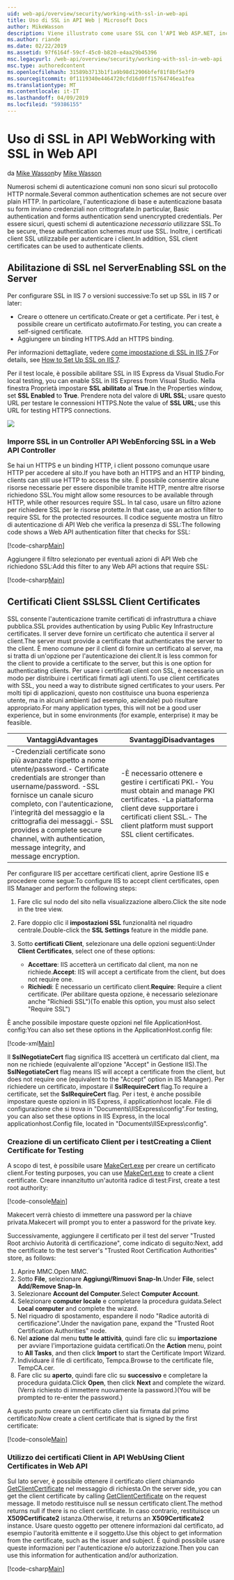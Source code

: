 ```yaml
---
uid: web-api/overview/security/working-with-ssl-in-web-api
title: Uso di SSL in API Web | Microsoft Docs
author: MikeWasson
description: Viene illustrato come usare SSL con l'API Web ASP.NET, incluso l'uso di certificati client SSL.
ms.author: riande
ms.date: 02/22/2019
ms.assetid: 97f6164f-59cf-45c0-b820-e4aa29b45396
msc.legacyurl: /web-api/overview/security/working-with-ssl-in-web-api
msc.type: authoredcontent
ms.openlocfilehash: 31589b3713b1f1a9b98d12906bfef81f8bf5e3f9
ms.sourcegitcommit: 0f1119340e4464720cfd16d0ff15764746ea1fea
ms.translationtype: MT
ms.contentlocale: it-IT
ms.lasthandoff: 04/09/2019
ms.locfileid: "59386155"
---
```

# <a name="working-with-ssl-in-web-api"></a><span data-ttu-id="93f72-103">Uso di SSL in API Web</span><span class="sxs-lookup"><span data-stu-id="93f72-103">Working with SSL in Web API</span></span>

<span data-ttu-id="93f72-104">da [Mike Wasson](https://github.com/MikeWasson)</span><span class="sxs-lookup"><span data-stu-id="93f72-104">by [Mike Wasson](https://github.com/MikeWasson)</span></span>

<span data-ttu-id="93f72-105">Numerosi schemi di autenticazione comuni non sono sicuri sul protocollo HTTP normale.</span><span class="sxs-lookup"><span data-stu-id="93f72-105">Several common authentication schemes are not secure over plain HTTP.</span></span> <span data-ttu-id="93f72-106">In particolare, l'autenticazione di base e autenticazione basata su form inviano credenziali non crittografate.</span><span class="sxs-lookup"><span data-stu-id="93f72-106">In particular, Basic authentication and forms authentication send unencrypted credentials.</span></span> <span data-ttu-id="93f72-107">Per essere sicuri, questi schemi di autenticazione *necessario* utilizzare SSL.</span><span class="sxs-lookup"><span data-stu-id="93f72-107">To be secure, these authentication schemes *must* use SSL.</span></span> <span data-ttu-id="93f72-108">Inoltre, i certificati client SSL utilizzabile per autenticare i client.</span><span class="sxs-lookup"><span data-stu-id="93f72-108">In addition, SSL client certificates can be used to authenticate clients.</span></span>

## <a name="enabling-ssl-on-the-server"></a><span data-ttu-id="93f72-109">Abilitazione di SSL nel Server</span><span class="sxs-lookup"><span data-stu-id="93f72-109">Enabling SSL on the Server</span></span>

<span data-ttu-id="93f72-110">Per configurare SSL in IIS 7 o versioni successive:</span><span class="sxs-lookup"><span data-stu-id="93f72-110">To set up SSL in IIS 7 or later:</span></span>

- <span data-ttu-id="93f72-111">Creare o ottenere un certificato.</span><span class="sxs-lookup"><span data-stu-id="93f72-111">Create or get a certificate.</span></span> <span data-ttu-id="93f72-112">Per i test, è possibile creare un certificato autofirmato.</span><span class="sxs-lookup"><span data-stu-id="93f72-112">For testing, you can create a self-signed certificate.</span></span>
- <span data-ttu-id="93f72-113">Aggiungere un binding HTTPS.</span><span class="sxs-lookup"><span data-stu-id="93f72-113">Add an HTTPS binding.</span></span>

<span data-ttu-id="93f72-114">Per informazioni dettagliate, vedere [come impostazione di SSL in IIS 7](https://www.iis.net/learn/manage/configuring-security/how-to-set-up-ssl-on-iis).</span><span class="sxs-lookup"><span data-stu-id="93f72-114">For details, see [How to Set Up SSL on IIS 7](https://www.iis.net/learn/manage/configuring-security/how-to-set-up-ssl-on-iis).</span></span>

<span data-ttu-id="93f72-115">Per il test locale, è possibile abilitare SSL in IIS Express da Visual Studio.</span><span class="sxs-lookup"><span data-stu-id="93f72-115">For local testing, you can enable SSL in IIS Express from Visual Studio.</span></span> <span data-ttu-id="93f72-116">Nella finestra Proprietà impostare **SSL abilitato** al **True**.</span><span class="sxs-lookup"><span data-stu-id="93f72-116">In the Properties window, set **SSL Enabled** to **True**.</span></span> <span data-ttu-id="93f72-117">Prendere nota del valore di **URL SSL**; usare questo URL per testare le connessioni HTTPS.</span><span class="sxs-lookup"><span data-stu-id="93f72-117">Note the value of **SSL URL**; use this URL for testing HTTPS connections.</span></span>

![](working-with-ssl-in-web-api/_static/image1.png)

### <a name="enforcing-ssl-in-a-web-api-controller"></a><span data-ttu-id="93f72-118">Imporre SSL in un Controller API Web</span><span class="sxs-lookup"><span data-stu-id="93f72-118">Enforcing SSL in a Web API Controller</span></span>

<span data-ttu-id="93f72-119">Se hai un HTTPS e un binding HTTP, i client possono comunque usare HTTP per accedere al sito.</span><span class="sxs-lookup"><span data-stu-id="93f72-119">If you have both an HTTPS and an HTTP binding, clients can still use HTTP to access the site.</span></span> <span data-ttu-id="93f72-120">È possibile consentire alcune risorse necessarie per essere disponibile tramite HTTP, mentre altre risorse richiedono SSL.</span><span class="sxs-lookup"><span data-stu-id="93f72-120">You might allow some resources to be available through HTTP, while other resources require SSL.</span></span> <span data-ttu-id="93f72-121">In tal caso, usare un filtro azione per richiedere SSL per le risorse protette.</span><span class="sxs-lookup"><span data-stu-id="93f72-121">In that case, use an action filter to require SSL for the protected resources.</span></span> <span data-ttu-id="93f72-122">Il codice seguente mostra un filtro di autenticazione di API Web che verifica la presenza di SSL:</span><span class="sxs-lookup"><span data-stu-id="93f72-122">The following code shows a Web API authentication filter that checks for SSL:</span></span>

[!code-csharp[Main](working-with-ssl-in-web-api/samples/sample1.cs)]

<span data-ttu-id="93f72-123">Aggiungere il filtro selezionato per eventuali azioni di API Web che richiedono SSL:</span><span class="sxs-lookup"><span data-stu-id="93f72-123">Add this filter to any Web API actions that require SSL:</span></span>

[!code-csharp[Main](working-with-ssl-in-web-api/samples/sample2.cs)]

## <a name="ssl-client-certificates"></a><span data-ttu-id="93f72-124">Certificati Client SSL</span><span class="sxs-lookup"><span data-stu-id="93f72-124">SSL Client Certificates</span></span>

<span data-ttu-id="93f72-125">SSL consente l'autenticazione tramite certificati di infrastruttura a chiave pubblica.</span><span class="sxs-lookup"><span data-stu-id="93f72-125">SSL provides authentication by using Public Key Infrastructure certificates.</span></span> <span data-ttu-id="93f72-126">Il server deve fornire un certificato che autentica il server al client.</span><span class="sxs-lookup"><span data-stu-id="93f72-126">The server must provide a certificate that authenticates the server to the client.</span></span> <span data-ttu-id="93f72-127">È meno comune per il client di fornire un certificato al server, ma si tratta di un'opzione per l'autenticazione dei client.</span><span class="sxs-lookup"><span data-stu-id="93f72-127">It is less common for the client to provide a certificate to the server, but this is one option for authenticating clients.</span></span> <span data-ttu-id="93f72-128">Per usare i certificati client con SSL, è necessario un modo per distribuire i certificati firmati agli utenti.</span><span class="sxs-lookup"><span data-stu-id="93f72-128">To use client certificates with SSL, you need a way to distribute signed certificates to your users.</span></span> <span data-ttu-id="93f72-129">Per molti tipi di applicazioni, questo non costituisce una buona esperienza utente, ma in alcuni ambienti (ad esempio, aziendale) può risultare appropriato.</span><span class="sxs-lookup"><span data-stu-id="93f72-129">For many application types, this will not be a good user experience, but in some environments (for example, enterprise) it may be feasible.</span></span>

| <span data-ttu-id="93f72-130">Vantaggi</span><span class="sxs-lookup"><span data-stu-id="93f72-130">Advantages</span></span> | <span data-ttu-id="93f72-131">Svantaggi</span><span class="sxs-lookup"><span data-stu-id="93f72-131">Disadvantages</span></span> |
| --- | --- |
| <span data-ttu-id="93f72-132">-Credenziali certificate sono più avanzate rispetto a nome utente/password.</span><span class="sxs-lookup"><span data-stu-id="93f72-132">- Certificate credentials are stronger than username/password.</span></span> <span data-ttu-id="93f72-133">-SSL fornisce un canale sicuro completo, con l'autenticazione, l'integrità del messaggio e la crittografia dei messaggi.</span><span class="sxs-lookup"><span data-stu-id="93f72-133">- SSL provides a complete secure channel, with authentication, message integrity, and message encryption.</span></span> | <span data-ttu-id="93f72-134">-È necessario ottenere e gestire i certificati PKI.</span><span class="sxs-lookup"><span data-stu-id="93f72-134">- You must obtain and manage PKI certificates.</span></span> <span data-ttu-id="93f72-135">-La piattaforma client deve supportare i certificati client SSL.</span><span class="sxs-lookup"><span data-stu-id="93f72-135">- The client platform must support SSL client certificates.</span></span> |

<span data-ttu-id="93f72-136">Per configurare IIS per accettare certificati client, aprire Gestione IIS e procedere come segue:</span><span class="sxs-lookup"><span data-stu-id="93f72-136">To configure IIS to accept client certificates, open IIS Manager and perform the following steps:</span></span>

1. <span data-ttu-id="93f72-137">Fare clic sul nodo del sito nella visualizzazione albero.</span><span class="sxs-lookup"><span data-stu-id="93f72-137">Click the site node in the tree view.</span></span>
2. <span data-ttu-id="93f72-138">Fare doppio clic il **impostazioni SSL** funzionalità nel riquadro centrale.</span><span class="sxs-lookup"><span data-stu-id="93f72-138">Double-click the **SSL Settings** feature in the middle pane.</span></span>
3. <span data-ttu-id="93f72-139">Sotto **certificati Client**, selezionare una delle opzioni seguenti:</span><span class="sxs-lookup"><span data-stu-id="93f72-139">Under **Client Certificates**, select one of these options:</span></span> 

    - <span data-ttu-id="93f72-140">**Accettare**: IIS accetterà un certificato dal client, ma non ne richiede.</span><span class="sxs-lookup"><span data-stu-id="93f72-140">**Accept**: IIS will accept a certificate from the client, but does not require one.</span></span>
    - <span data-ttu-id="93f72-141">**Richiedi**: È necessario un certificato client.</span><span class="sxs-lookup"><span data-stu-id="93f72-141">**Require**: Require a client certificate.</span></span> <span data-ttu-id="93f72-142">(Per abilitare questa opzione, è necessario selezionare anche "Richiedi SSL")</span><span class="sxs-lookup"><span data-stu-id="93f72-142">(To enable this option, you must also select "Require SSL")</span></span>

<span data-ttu-id="93f72-143">È anche possibile impostare queste opzioni nel file ApplicationHost. config:</span><span class="sxs-lookup"><span data-stu-id="93f72-143">You can also set these options in the ApplicationHost.config file:</span></span>

[!code-xml[Main](working-with-ssl-in-web-api/samples/sample3.xml)]

<span data-ttu-id="93f72-144">Il **SslNegotiateCert** flag significa IIS accetterà un certificato dal client, ma non ne richiede (equivalente all'opzione "Accept" in Gestione IIS).</span><span class="sxs-lookup"><span data-stu-id="93f72-144">The **SslNegotiateCert** flag means IIS will accept a certificate from the client, but does not require one (equivalent to the "Accept" option in IIS Manager).</span></span> <span data-ttu-id="93f72-145">Per richiedere un certificato, impostare il **SslRequireCert** flag.</span><span class="sxs-lookup"><span data-stu-id="93f72-145">To require a certificate, set the **SslRequireCert** flag.</span></span> <span data-ttu-id="93f72-146">Per i test, è anche possibile impostare queste opzioni in IIS Express, il applicationhost locale. File di configurazione che si trova in "Documents\IISExpress\config".</span><span class="sxs-lookup"><span data-stu-id="93f72-146">For testing, you can also set these options in IIS Express, in the local applicationhost.Config file, located in "Documents\IISExpress\config".</span></span>

### <a name="creating-a-client-certificate-for-testing"></a><span data-ttu-id="93f72-147">Creazione di un certificato Client per i test</span><span class="sxs-lookup"><span data-stu-id="93f72-147">Creating a Client Certificate for Testing</span></span>

<span data-ttu-id="93f72-148">A scopo di test, è possibile usare [MakeCert.exe](/windows/desktop/SecCrypto/makecert) per creare un certificato client.</span><span class="sxs-lookup"><span data-stu-id="93f72-148">For testing purposes, you can use [MakeCert.exe](/windows/desktop/SecCrypto/makecert) to create a client certificate.</span></span> <span data-ttu-id="93f72-149">Creare innanzitutto un'autorità radice di test:</span><span class="sxs-lookup"><span data-stu-id="93f72-149">First, create a test root authority:</span></span>

[!code-console[Main](working-with-ssl-in-web-api/samples/sample4.cmd)]

<span data-ttu-id="93f72-150">Makecert verrà chiesto di immettere una password per la chiave privata.</span><span class="sxs-lookup"><span data-stu-id="93f72-150">Makecert will prompt you to enter a password for the private key.</span></span>

<span data-ttu-id="93f72-151">Successivamente, aggiungere il certificato per il test del server "Trusted Root archivio Autorità di certificazione", come indicato di seguito:</span><span class="sxs-lookup"><span data-stu-id="93f72-151">Next, add the certificate to the test server's "Trusted Root Certification Authorities" store, as follows:</span></span>

1. <span data-ttu-id="93f72-152">Aprire MMC.</span><span class="sxs-lookup"><span data-stu-id="93f72-152">Open MMC.</span></span>
2. <span data-ttu-id="93f72-153">Sotto **File**, selezionare **Aggiungi/Rimuovi Snap-In**.</span><span class="sxs-lookup"><span data-stu-id="93f72-153">Under **File**, select **Add/Remove Snap-In**.</span></span>
3. <span data-ttu-id="93f72-154">Selezionare **Account del Computer**.</span><span class="sxs-lookup"><span data-stu-id="93f72-154">Select **Computer Account**.</span></span>
4. <span data-ttu-id="93f72-155">Selezionare **computer locale** e completare la procedura guidata.</span><span class="sxs-lookup"><span data-stu-id="93f72-155">Select **Local computer** and complete the wizard.</span></span>
5. <span data-ttu-id="93f72-156">Nel riquadro di spostamento, espandere il nodo "Radice autorità di certificazione".</span><span class="sxs-lookup"><span data-stu-id="93f72-156">Under the navigation pane, expand the "Trusted Root Certification Authorities" node.</span></span>
6. <span data-ttu-id="93f72-157">Nel **azione** dal menu **tutte le attività**, quindi fare clic su **importazione** per avviare l'importazione guidata certificati.</span><span class="sxs-lookup"><span data-stu-id="93f72-157">On the **Action** menu, point to **All Tasks**, and then click **Import** to start the Certificate Import Wizard.</span></span>
7. <span data-ttu-id="93f72-158">Individuare il file di certificato, Tempca.</span><span class="sxs-lookup"><span data-stu-id="93f72-158">Browse to the certificate file, TempCA.cer.</span></span>
8. <span data-ttu-id="93f72-159">Fare clic su **aperto**, quindi fare clic su **successivo** e completare la procedura guidata.</span><span class="sxs-lookup"><span data-stu-id="93f72-159">Click **Open**, then click **Next** and complete the wizard.</span></span> <span data-ttu-id="93f72-160">(Verrà richiesto di immettere nuovamente la password.)</span><span class="sxs-lookup"><span data-stu-id="93f72-160">(You will be prompted to re-enter the password.)</span></span>

<span data-ttu-id="93f72-161">A questo punto creare un certificato client sia firmata dal primo certificato:</span><span class="sxs-lookup"><span data-stu-id="93f72-161">Now create a client certificate that is signed by the first certificate:</span></span>

[!code-console[Main](working-with-ssl-in-web-api/samples/sample5.cmd)]

### <a name="using-client-certificates-in-web-api"></a><span data-ttu-id="93f72-162">Utilizzo dei certificati Client in API Web</span><span class="sxs-lookup"><span data-stu-id="93f72-162">Using Client Certificates in Web API</span></span>

<span data-ttu-id="93f72-163">Sul lato server, è possibile ottenere il certificato client chiamando [GetClientCertificate](https://msdn.microsoft.com/library/system.net.http.httprequestmessageextensions.getclientcertificate.aspx) nel messaggio di richiesta.</span><span class="sxs-lookup"><span data-stu-id="93f72-163">On the server side, you can get the client certificate by calling [GetClientCertificate](https://msdn.microsoft.com/library/system.net.http.httprequestmessageextensions.getclientcertificate.aspx) on the request message.</span></span> <span data-ttu-id="93f72-164">Il metodo restituisce null se nessun certificato client.</span><span class="sxs-lookup"><span data-stu-id="93f72-164">The method returns null if there is no client certificate.</span></span> <span data-ttu-id="93f72-165">In caso contrario, restituisce un **X509Certificate2** istanza.</span><span class="sxs-lookup"><span data-stu-id="93f72-165">Otherwise, it returns an **X509Certificate2** instance.</span></span> <span data-ttu-id="93f72-166">Usare questo oggetto per ottenere informazioni dal certificato, ad esempio l'autorità emittente e il soggetto.</span><span class="sxs-lookup"><span data-stu-id="93f72-166">Use this object to get information from the certificate, such as the issuer and subject.</span></span> <span data-ttu-id="93f72-167">È quindi possibile usare queste informazioni per l'autenticazione e/o autorizzazione.</span><span class="sxs-lookup"><span data-stu-id="93f72-167">Then you can use this information for authentication and/or authorization.</span></span>

[!code-csharp[Main](working-with-ssl-in-web-api/samples/sample6.cs)]

